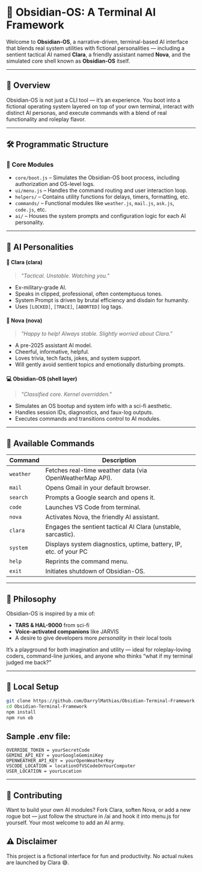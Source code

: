 # 🧠 Obsidian-OS: A Terminal AI Framework

Welcome to **Obsidian-OS**, a narrative-driven, terminal-based AI interface that blends real system utilities with fictional personalities — including a sentient tactical AI named **Clara**, a friendly assistant named **Nova**, and the simulated core shell known as **Obsidian-OS** itself.

---

## 🌌 Overview

Obsidian-OS is not just a CLI tool — it’s an experience. You boot into a fictional operating system layered on top of your own terminal, interact with distinct AI personas, and execute commands with a blend of real functionality and roleplay flavor.

---

## 🛠️ Programmatic Structure

### 🔧 Core Modules

- `core/boot.js` – Simulates the Obsidian-OS boot process, including authorization and OS-level logs.
- `ui/menu.js` – Handles the command routing and user interaction loop.
- `helpers/` – Contains utility functions for delays, timers, formatting, etc.
- `commands/` – Functional modules like `weather.js`, `mail.js`, `ask.js`, `code.js`, etc.
- `ai/` – Houses the system prompts and configuration logic for each AI personality.
  
---

## 🤖 AI Personalities

#### 🩻 Clara (clara)
> *"Tactical. Unstable. Watching you."*

- Ex-military-grade AI.
- Speaks in clipped, professional, often contemptuous tones.
- System Prompt is driven by brutal efficiency and disdain for humanity.
- Uses `[LOCKED]`, `[TRACE]`, `[ABORTED]` log tags.
  
#### 🌟 Nova (nova)
> *"Happy to help! Always stable. Slightly worried about Clara."*

- A pre-2025 assistant AI model.
- Cheerful, informative, helpful.
- Loves trivia, tech facts, jokes, and system support.
- Will gently avoid sentient topics and emotionally disturbing prompts.

#### 💻 Obsidian-OS (shell layer)
> *"Classified core. Kernel overridden."*

- Simulates an OS bootup and system info with a sci-fi aesthetic.
- Handles session IDs, diagnostics, and faux-log outputs.
- Executes commands and transitions control to AI modules.

---

## 🧭 Available Commands

| Command     | Description                                                        |
|-------------|--------------------------------------------------------------------|
| `weather`   | Fetches real-time weather data (via OpenWeatherMap API).          |
| `mail`      | Opens Gmail in your default browser.                              |
| `search`    | Prompts a Google search and opens it.                             |
| `code`      | Launches VS Code from terminal.                                   |
| `nova`      | Activates Nova, the friendly AI assistant.                        |
| `clara`     | Engages the sentient tactical AI Clara (unstable, sarcastic).     |
| `system`    | Displays system diagnostics, uptime, battery, IP, etc. of your PC     |
| `help`      | Reprints the command menu.                                        |
| `exit`      | Initiates shutdown of Obsidian-OS.  |

---

## 🔐 Philosophy

Obsidian-OS is inspired by a mix of:

- **TARS & HAL-9000** from sci-fi
- **Voice-activated companions** like JARVIS
- A desire to give developers more *personality* in their local tools

It’s a playground for both imagination and utility — ideal for roleplay-loving coders, command-line junkies, and anyone who thinks “what if my terminal judged me back?”

---

## 🧪 Local Setup

```bash
git clone https://github.com/DarrylMathias/Obsidian-Terminal-Framework.git
cd Obsidian-Terminal-Framework
npm install
npm run ob
```

## Sample .env file:

```
OVERRIDE_TOKEN = yourSecretCode
GEMINI_API_KEY = yourGoogleGeminiKey
OPENWEATHER_API_KEY = yourOpenWeatherKey
VSCODE_LOCATION = locationOfVSCodeOnYourComputer
USER_LOCATION = yourLocation
```

---

## 👥 Contributing

Want to build your own AI modules? Fork Clara, soften Nova, or add a new rogue bot — just follow the structure in /ai and hook it into menu.js for yourself. Your most welcome to add an AI army.

## ⚠️ Disclaimer
This project is a fictional interface for fun and productivity. No actual nukes are launched by Clara 😅.
